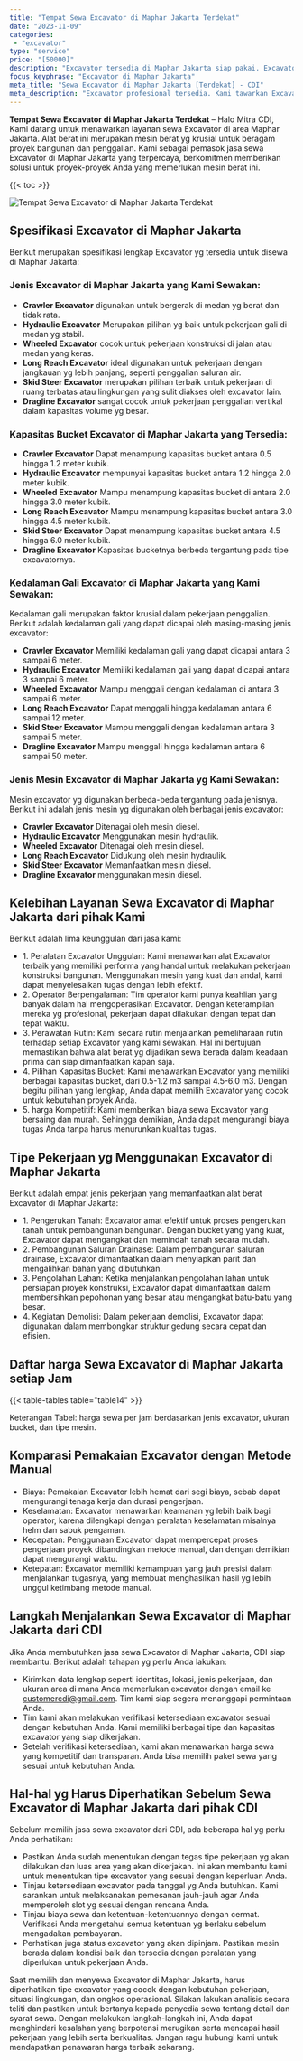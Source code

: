 ```yaml
---
title: "Tempat Sewa Excavator di Maphar Jakarta Terdekat"
date: "2023-11-09"
categories:
 - "excavator"
type: "service"
price: "[50000]"
description: "Excavator tersedia di Maphar Jakarta siap pakai. Excavator menjadi pilihan utama kontraktor untuk menunjang kelancaran pekerjaan. Hubungi kami segera."
focus_keyphrase: "Excavator di Maphar Jakarta"
meta_title: "Sewa Excavator di Maphar Jakarta [Terdekat] - CDI"
meta_description: "Excavator profesional tersedia. Kami tawarkan Excavator berkualitas untuk mendukung produktivitas. Promo menarik tersedia."
---
```


**Tempat Sewa Excavator di Maphar Jakarta Terdekat** – Halo Mitra CDI, Kami datang untuk menawarkan layanan sewa Excavator di area Maphar Jakarta. Alat berat ini merupakan mesin berat yg krusial untuk beragam proyek bangunan dan penggalian. Kami sebagai pemasok jasa sewa Excavator di Maphar Jakarta yang terpercaya, berkomitmen memberikan solusi untuk proyek-proyek Anda yang memerlukan mesin berat ini.

{{< toc >}}

![Tempat Sewa Excavator di Maphar Jakarta Terdekat](/images/excavator/excavator-15.jpg)

## Spesifikasi Excavator di Maphar Jakarta

Berikut merupakan spesifikasi lengkap Excavator yg tersedia untuk disewa di Maphar Jakarta:

### Jenis Excavator di Maphar Jakarta yang Kami Sewakan:

*   **Crawler Excavator** digunakan untuk bergerak di medan yg berat dan tidak rata.
*   **Hydraulic Excavator** Merupakan pilihan yg baik untuk pekerjaan gali di medan yg stabil.
*   **Wheeled Excavator** cocok untuk pekerjaan konstruksi di jalan atau medan yang keras.
*   **Long Reach Excavator** ideal digunakan untuk pekerjaan dengan jangkauan yg lebih panjang, seperti penggalian saluran air.
*   **Skid Steer Excavator** merupakan pilihan terbaik untuk pekerjaan di ruang terbatas atau lingkungan yang sulit diakses oleh excavator lain.
*   **Dragline Excavator** sangat cocok untuk pekerjaan penggalian vertikal dalam kapasitas volume yg besar.

### Kapasitas Bucket Excavator di Maphar Jakarta yang Tersedia:

*   **Crawler Excavator** Dapat menampung kapasitas bucket antara 0.5 hingga 1.2 meter kubik.
*   **Hydraulic Excavator** mempunyai kapasitas bucket antara 1.2 hingga 2.0 meter kubik.
*   **Wheeled Excavator** Mampu menampung kapasitas bucket di antara 2.0 hingga 3.0 meter kubik.
*   **Long Reach Excavator** Mampu menampung kapasitas bucket antara 3.0 hingga 4.5 meter kubik.
*   **Skid Steer Excavator** Dapat menampung kapasitas bucket antara 4.5 hingga 6.0 meter kubik.
*   **Dragline Excavator** Kapasitas bucketnya berbeda tergantung pada tipe excavatornya.

### Kedalaman Gali Excavator di Maphar Jakarta yang Kami Sewakan:

Kedalaman gali merupakan faktor krusial dalam pekerjaan penggalian. Berikut adalah kedalaman gali yang dapat dicapai oleh masing-masing jenis excavator:

*   **Crawler Excavator** Memiliki kedalaman gali yang dapat dicapai antara 3 sampai 6 meter.
*   **Hydraulic Excavator** Memiliki kedalaman gali yang dapat dicapai antara 3 sampai 6 meter.
*   **Wheeled Excavator** Mampu menggali dengan kedalaman di antara 3 sampai 6 meter.
*   **Long Reach Excavator** Dapat menggali hingga kedalaman antara 6 sampai 12 meter.
*   **Skid Steer Excavator** Mampu menggali dengan kedalaman antara 3 sampai 5 meter.
*   **Dragline Excavator** Mampu menggali hingga kedalaman antara 6 sampai 50 meter.

### Jenis Mesin Excavator di Maphar Jakarta yg Kami Sewakan:

Mesin excavator yg digunakan berbeda-beda tergantung pada jenisnya. Berikut ini adalah jenis mesin yg digunakan oleh berbagai jenis excavator:

*   **Crawler Excavator** Ditenagai oleh mesin diesel.
*   **Hydraulic Excavator** Menggunakan mesin hydraulik.
*   **Wheeled Excavator** Ditenagai oleh mesin diesel.
*   **Long Reach Excavator** Didukung oleh mesin hydraulik.
*   **Skid Steer Excavator** Memanfaatkan mesin diesel.
*   **Dragline Excavator** menggunakan mesin diesel.

## Kelebihan Layanan Sewa Excavator di Maphar Jakarta dari pihak Kami

Berikut adalah lima keunggulan dari jasa kami:

*   1\. Peralatan Excavator Unggulan: Kami menawarkan alat Excavator terbaik yang memiliki performa yang handal untuk melakukan pekerjaan konstruksi bangunan. Menggunakan mesin yang kuat dan andal, kami dapat menyelesaikan tugas dengan lebih efektif.
*   2\. Operator Berpengalaman: Tim operator kami punya keahlian yang banyak dalam hal mengoperasikan Excavator. Dengan keterampilan mereka yg profesional, pekerjaan dapat dilakukan dengan tepat dan tepat waktu.
*   3\. Perawatan Rutin: Kami secara rutin menjalankan pemeliharaan rutin terhadap setiap Excavator yang kami sewakan. Hal ini bertujuan memastikan bahwa alat berat yg dijadikan sewa berada dalam keadaan prima dan siap dimanfaatkan kapan saja.
*   4\. Pilihan Kapasitas Bucket: Kami menawarkan Excavator yang memiliki berbagai kapasitas bucket, dari 0.5-1.2 m3 sampai 4.5-6.0 m3. Dengan begitu pilihan yang lengkap, Anda dapat memilih Excavator yang cocok untuk kebutuhan proyek Anda.
*   5\. harga Kompetitif: Kami memberikan biaya sewa Excavator yang bersaing dan murah. Sehingga demikian, Anda dapat mengurangi biaya tugas Anda tanpa harus menurunkan kualitas tugas.

## Tipe Pekerjaan yg Menggunakan Excavator di Maphar Jakarta

Berikut adalah empat jenis pekerjaan yang memanfaatkan alat berat Excavator di Maphar Jakarta:

*   1\. Pengerukan Tanah: Excavator amat efektif untuk proses pengerukan tanah untuk pembangunan bangunan. Dengan bucket yang yang kuat, Excavator dapat mengangkat dan memindah tanah secara mudah.
*   2\. Pembangunan Saluran Drainase: Dalam pembangunan saluran drainase, Excavator dimanfaatkan dalam menyiapkan parit dan mengalihkan bahan yang dibutuhkan.
*   3\. Pengolahan Lahan: Ketika menjalankan pengolahan lahan untuk persiapan proyek konstruksi, Excavator dapat dimanfaatkan dalam membersihkan pepohonan yang besar atau mengangkat batu-batu yang besar.
*   4\. Kegiatan Demolisi: Dalam pekerjaan demolisi, Excavator dapat digunakan dalam membongkar struktur gedung secara cepat dan efisien.

## Daftar harga Sewa Excavator di Maphar Jakarta setiap Jam

{{< table-tables table="table14" >}}

Keterangan Tabel: harga sewa per jam berdasarkan jenis excavator, ukuran bucket, dan tipe mesin.

## Komparasi Pemakaian Excavator dengan Metode Manual

*   Biaya: Pemakaian Excavator lebih hemat dari segi biaya, sebab dapat mengurangi tenaga kerja dan durasi pengerjaan.
*   Keselamatan: Excavator menawarkan keamanan yg lebih baik bagi operator, karena dilengkapi dengan peralatan keselamatan misalnya helm dan sabuk pengaman.
*   Kecepatan: Penggunaan Excavator dapat mempercepat proses pengerjaan proyek dibandingkan metode manual, dan dengan demikian dapat mengurangi waktu.
*   Ketepatan: Excavator memiliki kemampuan yang jauh presisi dalam menjalankan tugasnya, yang membuat menghasilkan hasil yg lebih unggul ketimbang metode manual.

## Langkah Menjalankan Sewa Excavator di Maphar Jakarta dari CDI

Jika Anda membutuhkan jasa sewa Excavator di Maphar Jakarta, CDI siap membantu. Berikut adalah tahapan yg perlu Anda lakukan:

*   Kirimkan data lengkap seperti identitas, lokasi, jenis pekerjaan, dan ukuran area di mana Anda memerlukan excavator dengan email ke customercdi@gmail.com. Tim kami siap segera menanggapi permintaan Anda.
*   Tim kami akan melakukan verifikasi ketersediaan excavator sesuai dengan kebutuhan Anda. Kami memiliki berbagai tipe dan kapasitas excavator yang siap dikerjakan.
*   Setelah verifikasi ketersediaan, kami akan menawarkan harga sewa yang kompetitif dan transparan. Anda bisa memilih paket sewa yang sesuai untuk kebutuhan Anda.

## Hal-hal yg Harus Diperhatikan Sebelum Sewa Excavator di Maphar Jakarta dari pihak CDI

Sebelum memilih jasa sewa excavator dari CDI, ada beberapa hal yg perlu Anda perhatikan:

*   Pastikan Anda sudah menentukan dengan tegas tipe pekerjaan yg akan dilakukan dan luas area yang akan dikerjakan. Ini akan membantu kami untuk menentukan tipe excavator yang sesuai dengan keperluan Anda.
*   Tinjau ketersediaan excavator pada tanggal yg Anda butuhkan. Kami sarankan untuk melaksanakan pemesanan jauh-jauh agar Anda memperoleh slot yg sesuai dengan rencana Anda.
*   Tinjau biaya sewa dan ketentuan-ketentuannya dengan cermat. Verifikasi Anda mengetahui semua ketentuan yg berlaku sebelum mengadakan pembayaran.
*   Perhatikan juga status excavator yang akan dipinjam. Pastikan mesin berada dalam kondisi baik dan tersedia dengan peralatan yang diperlukan untuk pekerjaan Anda.

Saat memilih dan menyewa Excavator di Maphar Jakarta, harus diperhatikan tipe excavator yang cocok dengan kebutuhan pekerjaan, situasi lingkungan, dan ongkos operasional. Silakan lakukan analisis secara teliti dan pastikan untuk bertanya kepada penyedia sewa tentang detail dan syarat sewa. Dengan melakukan langkah-langkah ini, Anda dapat menghindari kesalahan yang berpotensi merugikan serta mencapai hasil pekerjaan yang lebih serta berkualitas. Jangan ragu hubungi kami untuk mendapatkan penawaran harga terbaik sekarang.